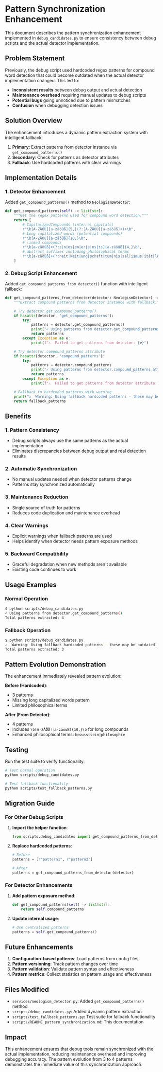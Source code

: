 # Pattern Synchronization Enhancement

This document describes the pattern synchronization enhancement implemented in `debug_candidates.py` to ensure consistency between debug scripts and the actual detector implementation.

## Problem Statement

Previously, the debug script used hardcoded regex patterns for compound word detection that could become outdated when the actual detector implementation changed. This led to:

- **Inconsistent results** between debug output and actual detection
- **Maintenance overhead** requiring manual updates to debug scripts
- **Potential bugs** going unnoticed due to pattern mismatches
- **Confusion** when debugging detection issues

## Solution Overview

The enhancement introduces a dynamic pattern extraction system with intelligent fallback:

1. **Primary**: Extract patterns from detector instance via `get_compound_patterns()`
2. **Secondary**: Check for patterns as detector attributes
3. **Fallback**: Use hardcoded patterns with clear warnings

## Implementation Details

### 1. Detector Enhancement

Added `get_compound_patterns()` method to `NeologismDetector`:

```python
def get_compound_patterns(self) -> list[str]:
    """Get the regex patterns used for compound word detection."""
    return [
        # CapitalizedCompounds (internal capitals)
        r"\b[A-ZÄÖÜ][a-zäöüß]{5,}(?:[A-ZÄÖÜ][a-zäöüß]+)+\b",
        # Long capitalized words (potential compounds)
        r"\b[A-ZÄÖÜ][a-zäöüß]{10,}\b",
        # linked compounds
        r"\b[a-zäöüß]+(?:s|n|es|en|er|e|ns|ts)[a-zäöüß]{4,}\b",
        # abstract suffixes including philosophical terms
        r"\b[a-zäöüß]+(?:heit|keit|ung|schaft|tum|nis|sal|ismus|ität|logie|sophie|bewusstsein|philosophie)\b",
    ]
```

### 2. Debug Script Enhancement

Added `get_compound_patterns_from_detector()` function with intelligent fallback:

```python
def get_compound_patterns_from_detector(detector: NeologismDetector) -> list[str]:
    """Extract compound patterns from detector instance with fallback."""

    # Try detector.get_compound_patterns()
    if hasattr(detector, 'get_compound_patterns'):
        try:
            patterns = detector.get_compound_patterns()
            print("✓ Using patterns from detector.get_compound_patterns()")
            return patterns
        except Exception as e:
            print(f"⚠️  Failed to get patterns from detector: {e}")

    # Try detector.compound_patterns attribute
    if hasattr(detector, 'compound_patterns'):
        try:
            patterns = detector.compound_patterns
            print("✓ Using patterns from detector.compound_patterns attribute")
            return patterns
        except Exception as e:
            print(f"⚠️  Failed to get patterns from detector attribute: {e}")

    # Fallback to hardcoded patterns with warning
    print("⚠️  Warning: Using fallback hardcoded patterns - these may be outdated!")
    return fallback_patterns
```

## Benefits

### 1. Pattern Consistency
- Debug scripts always use the same patterns as the actual implementation
- Eliminates discrepancies between debug output and real detection results

### 2. Automatic Synchronization
- No manual updates needed when detector patterns change
- Patterns stay synchronized automatically

### 3. Maintenance Reduction
- Single source of truth for patterns
- Reduces code duplication and maintenance overhead

### 4. Clear Warnings
- Explicit warnings when fallback patterns are used
- Helps identify when detector needs pattern exposure methods

### 5. Backward Compatibility
- Graceful degradation when new methods aren't available
- Existing code continues to work

## Usage Examples

### Normal Operation
```bash
$ python scripts/debug_candidates.py
✓ Using patterns from detector.get_compound_patterns()
Total patterns extracted: 4
```

### Fallback Operation
```bash
$ python scripts/debug_candidates.py
⚠️  Warning: Using fallback hardcoded patterns - these may be outdated!
Total patterns extracted: 3
```

## Pattern Evolution Demonstration

The enhancement immediately revealed pattern evolution:

**Before (Hardcoded)**:
- 3 patterns
- Missing long capitalized words pattern
- Limited philosophical terms

**After (From Detector)**:
- 4 patterns
- Includes `\b[A-ZÄÖÜ][a-zäöüß]{10,}\b` for long compounds
- Enhanced philosophical terms: `bewusstsein|philosophie`

## Testing

Run the test suite to verify functionality:

```bash
# Test normal operation
python scripts/debug_candidates.py

# Test fallback functionality
python scripts/test_fallback_patterns.py
```

## Migration Guide

### For Other Debug Scripts

1. **Import the helper function**:
   ```python
   from scripts.debug_candidates import get_compound_patterns_from_detector
   ```

2. **Replace hardcoded patterns**:
   ```python
   # Before
   patterns = [r"pattern1", r"pattern2"]

   # After
   patterns = get_compound_patterns_from_detector(detector)
   ```

### For Detector Enhancements

1. **Add pattern exposure method**:
   ```python
   def get_compound_patterns(self) -> list[str]:
       return self.compound_patterns
   ```

2. **Update internal usage**:
   ```python
   # Use centralized patterns
   patterns = self.get_compound_patterns()
   ```

## Future Enhancements

1. **Configuration-based patterns**: Load patterns from config files
2. **Pattern versioning**: Track pattern changes over time
3. **Pattern validation**: Validate pattern syntax and effectiveness
4. **Pattern metrics**: Collect statistics on pattern usage and effectiveness

## Files Modified

- `services/neologism_detector.py`: Added `get_compound_patterns()` method
- `scripts/debug_candidates.py`: Added dynamic pattern extraction
- `scripts/test_fallback_patterns.py`: Test suite for fallback functionality
- `scripts/README_pattern_synchronization.md`: This documentation

## Impact

This enhancement ensures that debug tools remain synchronized with the actual implementation, reducing maintenance overhead and improving debugging accuracy. The pattern evolution from 3 to 4 patterns demonstrates the immediate value of this synchronization approach.
